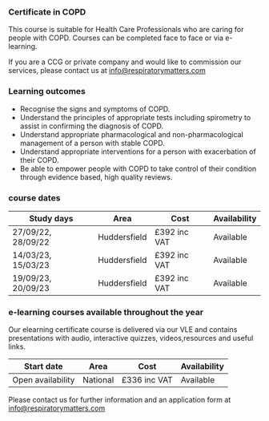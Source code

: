 ### Certificate in COPD

This course is suitable for Health Care Professionals who are caring for people with COPD. Courses can be completed face to face or via e-learning.

If you are a CCG or private company and would like to commission our services, please contact us at info@respiratorymatters.com

### Learning outcomes

* Recognise the signs and symptoms of COPD.
* Understand the principles of appropriate tests including spirometry to assist in confirming the diagnosis of COPD.
* Understand appropriate pharmacological and non-pharmacological management of a person with stable COPD.
* Understand appropriate interventions for a person with exacerbation of their COPD.
* Be able to empower people with COPD to take control of their condition through evidence based, high quality reviews.

### course dates

| Study days          | Area          | Cost             | Availability|
|---------------------|---------------|------------------|-------------  
| 27/09/22, 28/09/22  | Huddersfield  | £392 inc VAT     | Available   |
| 14/03/23, 15/03/23  | Huddersfield  | £392 inc VAT     | Available   |
| 19/09/23, 20/09/23  | Huddersfield  | £392 inc VAT     | Available   |

### e-learning courses available throughout the year

Our elearning certificate course is delivered via our VLE and contains presentations with audio, interactive quizzes, videos,resources and useful links. 

| Start date          | Area          | Cost          | Availability|
|---------------------|---------------|---------------|-------------
| Open availability   | National      | £336 inc VAT  | Available   |

Please contact us for further information and an application form at info@respiratorymatters.com
